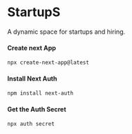 # StartupS

A dynamic space for startups and hiring.

#### Create next App

```bash
npx create-next-app@latest
```

#### Install Next Auth

```bash
npm install next-auth
```

#### Get the Auth Secret

```bash
npx auth secret
```